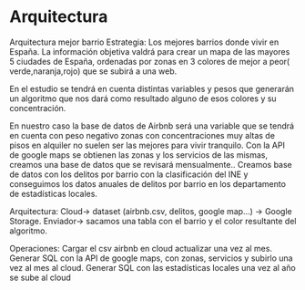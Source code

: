 # Arquitectura
Arquitectura mejor barrio
Estrategia:
Los mejores barrios donde vivir en España. 
La información objetiva valdrá para crear un mapa de las mayores 5 ciudades de España, ordenadas por zonas en 3 colores de mejor a peor( verde,naranja,rojo) que se subirá a una web.

En el estudio se tendrá en cuenta distintas variables y pesos que generarán un algoritmo que nos dará como resultado alguno de esos colores y su concentración.

En nuestro caso la base de datos de Airbnb será una variable que se tendrá en cuenta con peso negativo zonas con concentraciones muy altas de pisos en alquiler no suelen ser las mejores para vivir tranquilo.
Con la API de google maps se obtienen las zonas y los servicios de las mismas, creamos una base de datos que se revisará mensualmente..
Creamos base de datos con los delitos por barrio con la clasificación del INE y conseguimos los datos anuales de delitos por barrio en los departamento de estadísticas locales.

Arquitectura:
Cloud→ dataset (airbnb.csv, delitos, google map...) → Google Storage.
Enviador→ sacamos una tabla con el barrio y el color resultante del algoritmo.

Operaciones:
Cargar el csv airbnb en cloud actualizar una vez al mes.
Generar SQL con la API de google maps, con zonas, servicios y subirlo una vez al mes al cloud.
Generar SQL con las estadísticas locales una vez al año se sube al cloud 
